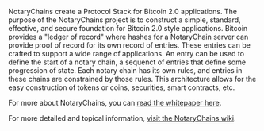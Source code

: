 NotaryChains create a Protocol Stack for Bitcoin 2.0 applications. The purpose of the NotaryChains project is to construct a simple, standard, effective, and secure foundation for Bitcoin 2.0 style applications.  Bitcoin provides a "ledger of record" where hashes for a NotaryChain server can provide proof of record for its own record of entries.  These entries can be crafted to support a wide range of applications.  An entry can be used to define the start of a notary chain, a sequenct of entries that define some progression of state.  Each notary chain has its own rules, and entries in these chains are constrained by those rules.  This architecture allows for the easy construction of tokens or coins, securities, smart contracts, etc.

For more about NotaryChains, you can [read the whitepaper here](https://github.com/NotaryChains/NotaryChainDocs/blob/master/whitepaper.md).  

For more detailed and topical information, [visit the NotaryChains wiki](https://github.com/NotaryChains/NotaryChainDocs/wiki).
